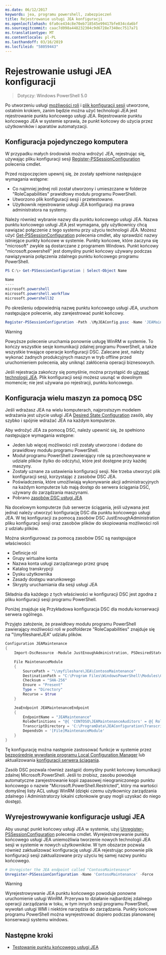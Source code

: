```yaml
---
ms.date: 06/12/2017
keywords: jea, programu powershell, zabezpieczeń
title: Rejestrowanie usługi JEA konfiguracji
ms.openlocfilehash: 6fa0ce434c8e70eb718545e99417bfe034cda6bf
ms.sourcegitcommit: caac7d098a448232304c9d6728e7340ec7517a71
ms.translationtype: MT
ms.contentlocale: pl-PL
ms.lasthandoff: 03/16/2019
ms.locfileid: "58059443"
---
```

# <a name="registering-jea-configurations"></a>Rejestrowanie usługi JEA konfiguracji

> Dotyczy: Windows PowerShell 5.0

Po utworzeniu usługi [możliwości roli](role-capabilities.md) i [plik konfiguracji sesji](session-configurations.md) utworzone, ostatnim krokiem, zanim będzie można użyć technologii JEA jest rejestrowanie punktu końcowego usługi JEA.
Rejestrowanie punktu końcowego JEA w systemie sprawia, że punkt końcowy do użycia przez użytkowników i aparatów automatyzacji.

## <a name="single-machine-configuration"></a>Konfiguracja pojedynczego komputera

W przypadku małych środowisk można wdrożyć JEA, rejestrując się, używając pliku konfiguracji sesji [Register-PSSessionConfiguration](https://msdn.microsoft.com/powershell/reference/5.1/microsoft.powershell.core/register-pssessionconfiguration) polecenia cmdlet.

Przed rozpoczęciem upewnij się, że zostały spełnione następujące wymagania wstępne:
- Co najmniej jednej roli został utworzony i umieszczane w folderze "RoleCapabilities" prawidłowy modułu programu PowerShell.
- Utworzono plik konfiguracji sesji i przetestowane.
- Użytkownik rejestrowanie usługi JEA konfiguracji ma prawa administratora na systemy.

Należy również wybranie nazwy dla punktu końcowego usługi JEA.
Nazwa punktu końcowego usługi JEA jest wymagana, gdy użytkownicy chcą nawiązać połączenie z tego systemu przy użyciu technologii JEA.
Możesz użyć [Get-PSSessionConfiguration](https://msdn.microsoft.com/powershell/reference/5.1/microsoft.powershell.core/get-pssessionconfiguration) polecenia cmdlet, aby sprawdzić nazwy istniejące punkty końcowe w systemie.
Punkty końcowe, które zaczyna się "microsoft" zwykle są dostarczane z programem Windows.
Punkt końcowy "microsoft.powershell" jest domyślny punkt końcowy używany podczas nawiązywania połączenia zdalnego punktu końcowego programu PowerShell.

```powershell
PS C:\> Get-PSSessionConfiguration | Select-Object Name

Name
----
microsoft.powershell
microsoft.powershell.workflow
microsoft.powershell32
```

Po określeniu odpowiednią nazwę punktu końcowego usługi JEA, uruchom następujące polecenie, aby zarejestrować punkt końcowy.

```powershell
Register-PSSessionConfiguration -Path .\MyJEAConfig.pssc -Name 'JEAMaintenance' -Force
```

> [!WARNING]
> Powyższe polecenie uruchamia ponownie usługę WinRM w systemie.
> To kończy wszystkie sesje komunikacji zdalnej programu PowerShell, a także wszystkie trwające operacje konfiguracji DSC.
> Zalecane jest, należy wykonać żadnych produkcyjnych maszyn w tryb offline przed uruchomieniem polecenia, aby uniknąć zakłócenia operacji biznesowych.

Jeśli rejestracja zakończy się pomyślnie, można przystąpić do [używać technologii JEA](using-jea.md).
Plik konfiguracji sesji możesz usunąć w dowolnym momencie; nie jest używana po rejestracji, punktu końcowego.

## <a name="multi-machine-configuration-with-dsc"></a>Konfiguracja wielu maszyn za pomocą DSC

Jeśli wdrażasz JEA na wielu komputerach, najprostszym modelem wdrażania jest użycie usługi JEA [Desired State Configuration](https://msdn.microsoft.com/powershell/dsc/overview) zasób, aby szybko i spójnie wdrażać JEA na każdym komputerze.

Aby wdrożyć JEA za pomocą DSC, należy upewnić się, że spełniono następujące wymagania wstępne:
- Jeden lub więcej możliwości roli zostały utworzone i dodane do prawidłowy modułu programu PowerShell.
- Moduł programu PowerShell zawierający role są przechowywane w udziale plików (tylko do odczytu), które jest dostępne przy każdej maszyny.
- Zostały uznane za ustawienia konfiguracji sesji. Nie trzeba utworzyć plik konfiguracji sesji, korzystając z zasobów DSC JEA.
- Poświadczenia, które umożliwiają wykonywanie akcji administracyjnych na każdym komputerze lub mają dostęp do serwera ściągania DSC, używany do zarządzania maszynami.
- Pobrano [zasobów DSC usługi JEA](https://github.com/PowerShell/JEA/tree/master/DSC%20Resource)

Na docelowym komputerze (lub serwerze ściągania, jeśli używana jest jedna) należy utworzyć konfigurację DSC dla punktu końcowego usługi JEA.
W tej konfiguracji za pomocą zasobów DSC JustEnoughAdministration pliku konfiguracji sesji oraz zasobów plików do skopiowania możliwości roli z udziału plików.

Można skonfigurować za pomocą zasobów DSC są następujące właściwości:
- Definicje ról
- Grupy wirtualne konta
- Nazwa konta usługi zarządzanego przez grupę
- Katalog transkrypcji
- Dysku użytkownika
- Zasady dostępu warunkowego
- Skrypty uruchamiania dla sesji usługi JEA

Składnia dla każdego z tych właściwości w konfiguracji DSC jest zgodna z pliku konfiguracji sesji programu PowerShell.

Poniżej znajduje się Przykładowa konfiguracja DSC dla modułu konserwacji serwera ogólnego.

Przyjęto założenie, że prawidłowy modułu programu PowerShell zawierający możliwości roli w podfolderze "RoleCapabilities" znajduje się na "\\\\myfileshare\\JEA" udziału plików.


```powershell
Configuration JEAMaintenance
{
    Import-DscResource -Module JustEnoughAdministration, PSDesiredStateConfiguration

    File MaintenanceModule
    {
        SourcePath = "\\myfileshare\JEA\ContosoMaintenance"
        DestinationPath = "C:\Program Files\WindowsPowerShell\Modules\ContosoMaintenance"
        Checksum = "SHA-256"
        Ensure = "Present"
        Type = "Directory"
        Recurse = $true
    }

    JeaEndpoint JEAMaintenanceEndpoint
    {
        EndpointName = "JEAMaintenance"
        RoleDefinitions = "@{ 'CONTOSO\JEAMaintenanceAuditors' = @{ RoleCapabilities = 'GeneralServerMaintenance-Audit' }; 'CONTOSO\JEAMaintenanceAdmins' = @{ RoleCapabilities = 'GeneralServerMaintenance-Audit', 'GeneralServerMaintenance-Admin' } }"
        TranscriptDirectory = 'C:\ProgramData\JEAConfiguration\Transcripts'
        DependsOn = '[File]MaintenanceModule'
    }
}
```

Tę konfigurację można następnie zastosować funkcje w systemie przez [bezpośrednie wywołanie programu Local Configuration Manager](https://msdn.microsoft.com/powershell/dsc/metaconfig) lub aktualizowania [konfiguracji serwera ściągania](https://msdn.microsoft.com/powershell/dsc/pullserver).

Zasób DSC pozwala również zastąpić domyślny punkt końcowy komunikacji zdalnej Microsoft.PowerShell.
Jeśli to zrobisz, zasobu powoduje automatyczne zarejestrowanie kopii zapasowej nieograniczonego punktu końcowego o nazwie "Microsoft.PowerShell.Restricted", który ma wartości domyślnej listy ACL usługi WinRM (dzięki czemu użytkownicy zarządzania zdalnego i Administratorzy lokalni członkowie grupy mogli uzyskać do niego dostęp).

## <a name="unregistering-jea-configurations"></a>Wyrejestrowywanie konfiguracje usługi JEA

Aby usunąć punkt końcowy usługi JEA w systemie, użyj [Unregister-PSSessionConfiguration](https://msdn.microsoft.com/powershell/reference/5.1/microsoft.powershell.core/Unregister-PSSessionConfiguration) polecenia cmdlet.
Wyrejestrowywanie punktu końcowego usługi JEA uniemożliwia tworzenie nowych technologii JEA sesji w systemie w nowych użytkowników.
W tym obszarze pozwala również zaktualizować konfigurację usługi JEA rejestrując ponownie plik konfiguracji sesji zaktualizowane przy użyciu tej samej nazwy punktu końcowego.

```powershell
# Unregister the JEA endpoint called "ContosoMaintenance"
Unregister-PSSessionConfiguration -Name 'ContosoMaintenance' -Force
```

> [!WARNING]
> Wyrejestrowywanie JEA punktu końcowego powoduje ponowne uruchomienie usługi WinRM.
> Przerywa to działanie najbardziej zdalnego operacji zarządzania w toku, w tym innych sesji programu PowerShell, wywołań usługi WMI i niektóre narzędzia do zarządzania.
> Punkty końcowe programu PowerShell można wyrejestrować dopiero podczas planowanej konserwacji systemu windows.

## <a name="next-steps"></a>Następne kroki

- [Testowanie punktu końcowego usługi JEA](using-jea.md)
